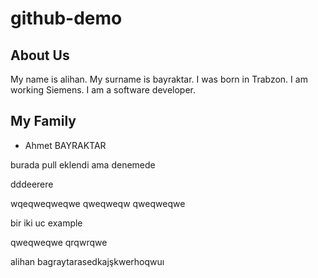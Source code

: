 # github-demo

## About Us
My name is alihan. My surname is bayraktar. I was born in Trabzon. I am working Siemens. I am a software developer.

## My Family
* Ahmet BAYRAKTAR

burada pull eklendi ama denemede

dddeerere

wqeqweqweqwe
qweqweqw
qweqweqwe

bir iki uc
example


qweqweqwe
qrqwrqwe



alihan bagraytarasedkajşkwerhoqwuı